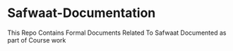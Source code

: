 # Safwaat-Documentation
This Repo Contains Formal Documents Related To Safwaat Documented as part of Course work
